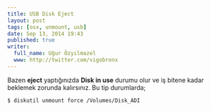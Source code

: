 ```yaml
---
title: USB Disk Eject
layout: post
tags: [osx, unmount, usb]
date: Sep 13, 2014 19:43
published: true
writer:
  full_name: Uğur Özyılmazel
  www: http://twitter.com/vigobronx
---
```

Bazen **eject** yaptığınızda **Disk in use** durumu olur ve iş bitene kadar
beklemek zorunda kalırsınız. Bu tip durumlarda;

```bash
$ diskutil unmount force /Volumes/Disk_ADI
```